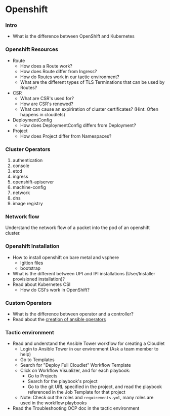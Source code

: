 # Openshift

### Intro
- What is the difference between OpenShift and Kubernetes

### Openshift Resources
- Route
    - How does a Route work?
    - How does Route differ from Ingress?
    - How do Routes work in our tactic environment?
    - What are the different types of TLS Terminations that can be used by Routes?
- CSR
    - What are CSR's used for?
    - How are CSR's renewed?
    - What can cause an expiriration of cluster certificates? (Hint: Often happens in cloudlets)
- DeploymentConfig
    - How does DeploymentConfig differs from Deployment?
- Project
    - How does Project differ from Namespaces?

### Cluster Operators

1. authentication
2. console
3. etcd
4. ingress
5. openshift-apiserver
6. machine-config
7. network
8. dns
9. image registry

### Network flow

Understand the network flow of a packet into the pod of an openshift cluster.


### Openshift Installation
- How to install openshift on bare metal and vsphere
    - Igition files
    - bootstrap
- What is the different between UPI and IPI installations (User/Installer provisioned installation)?
- Read about Kubernetes CSI
    - How do CSI's work in OpenShift? 

### Custom Operators
- What is the difference between operator and a controller?
- Read about the [creation of ansible operators](https://learn.openshift.com/ansibleop/ansible-operator-overview/?extIdCarryOver=true&sc_cid=701f2000001OH7YAAW)

### Tactic environment
- Read and understand the Ansible Tower workflow for creating a Cloudlet
    - Login to Ansible Tower in our environment (Ask a team member to help)
    - Go to Templates
    - Search for "Deploy Full Cloudlet" Workflow Template
    - Click on Workflow Visualizer, and for each playbook:
        - Go to Projects
        - Search for the playbook's project
        - Go to the git URL specified in the project, and read the playbook referenced in the Job Template for that project
    - Note: Check out the roles and `requirements.yml`, many roles are used in the workflow playbooks
- Read the Troubleshooting OCP doc in the tactic environment

